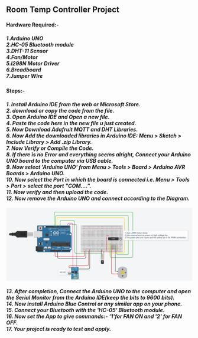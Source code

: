 <h2>Room Temp Controller Project</h2>
<h4>Hardware Required:-</h4>
<h5>1.Arduino UNO<br>2.HC-05 Bluetooth module<br>3.DHT-11 Sensor<br>4.Fan/Motor<br>5.l298N Motor Driver <br>6.Breadboard<br>7.Jumper Wire<br></h5>
<h4>Steps:-</h4>
<h5>1. Install Arduino IDE from the web or Microsoft Store.<br>
2. download or copy the code from the file.<br>
3. Open Arduino IDE and Open a new file.<br>
4. Paste the code here in the new file u just created.<br>
5. Now Download Adafruit MQTT and DHT Libraries.<br>
6. Now Add the downloaded libraries in Arduino IDE: Menu > Sketch > Include Library > Add .zip Library.<br>
7. Now Verify or Compile the Code.<br>
8. If there is no Error and everything seems alright, Connect your Arduino UNO board to the computer via USB cable.<br>
9. Now select 'Arduino UNO' from Menu > Tools > Board > Arduino AVR Boards > Arduino UNO.<br>
10. Now select the Port in which the board is connected i.e. Menu > Tools > Port > select the port "COM....".<br>
11. Now verify and then upload the code.<br>
12. Now remove the Arduino UNO and connect according to the Diagram.<br><br>
  <img src="./Screenshot .png"><br><br>
13. After completion, Connect the Arduino UNO to the computer and open the Serial Monitor from the Arduino IDE(keep the bits to 9600 bits).<br>
14. Now install Arduino Blue Control or any similar app on your phone.<br>
15. Connect your Bluetooth with the 'HC-05' Bluetooth module.<br>
16. Now set the App to give commands:- '1'for FAN ON and '2' for FAN OFF.<br>
17. Your project is ready to test and apply.</h5>
